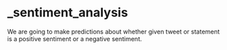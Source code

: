 # _sentiment_analysis
We are going to make predictions about whether given tweet or statement is a positive sentiment or a negative sentiment.
